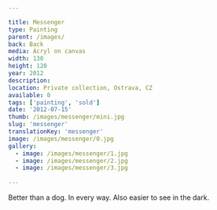 ```yaml
---

title: Messenger
type: Painting
parent: /images/
back: Back
media: Acryl on canvas
width: 130
height: 120
year: 2012
description: 
location: Private collection, Ostrava, CZ
available: 0
tags: ['painting', 'sold']
date: '2012-07-15'
thumb: /images/messenger/mini.jpg
slug: 'messenger'
translationKey: 'messenger'
image: /images/messenger/0.jpg
gallery:
  - image: /images/messenger/1.jpg
  - image: /images/messenger/2.jpg
  - image: /images/messenger/3.jpg
  
---
```

Better than a dog. In every way. Also easier to see in the dark.
